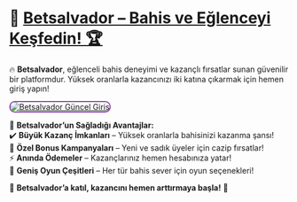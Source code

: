 # 👑 <a href="https://cutt.ly/SalvadorLink" title="Betsalvador Güncel Giriş">Betsalvador – Bahis ve Eğlenceyi Keşfedin! 🏆</a>  

🔥 **Betsalvador**, eğlenceli bahis deneyimi ve kazançlı fırsatlar sunan güvenilir bir platformdur. Yüksek oranlarla kazancınızı iki katına çıkarmak için hemen giriş yapın!  

<a href="https://cutt.ly/SalvadorLink" title="Betsalvador Güncel Giriş">  
<img src="https://i.ibb.co/BtMhhf6/g-venligiris.jpg" alt="Betsalvador Güncel Giriş" style="max-width: 100%; border: 2px solid #8e44ad; border-radius: 10px;">  
</a>  

💎 **Betsalvador’un Sağladığı Avantajlar:**  
✔️ **Büyük Kazanç İmkanları** – Yüksek oranlarla bahisinizi kazanma şansı!  
🎁 **Özel Bonus Kampanyaları** – Yeni ve sadık üyeler için cazip fırsatlar!  
⚡ **Anında Ödemeler** – Kazançlarınız hemen hesabınıza yatar!  
🎲 **Geniş Oyun Çeşitleri** – Her tür bahis sever için oyun seçenekleri!  

👑 **Betsalvador’a katıl, kazancını hemen arttırmaya başla!** 🚀  

